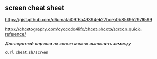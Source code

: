 ## screen cheat sheet

https://gist.github.com/dRumata/09f6a49394eb27bcea0b856952979599

https://cheatography.com/eyecode4life/cheat-sheets/screen-quick-reference/


*Для короткой справки по screen можно выполнить команду*
```
curl cheat.sh/screen
```
